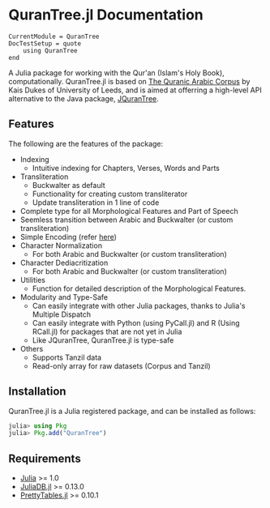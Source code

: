 # QuranTree.jl Documentation

```@meta
CurrentModule = QuranTree
DocTestSetup = quote
    using QuranTree
end
```

A Julia package for working with the Qur'an (Islam's Holy Book), computationally. QuranTree.jl is based on [The Quranic Arabic Corpus](https://corpus.quran.com/) by Kais Dukes of University of Leeds, and is aimed at offerring a high-level API alternative to the Java package, [JQuranTree](https://corpus.quran.com/java/overview.jsp). 
## Features
The following are the features of the package:

 * Indexing
    * Intuitive indexing for Chapters, Verses, Words and Parts
 * Transliteration
    * Buckwalter as default
    * Functionality for creating custom transliterator
    * Update transliteration in 1 line of code
 * Complete type for all Morphological Features and Part of Speech
 * Seemless transition between Arabic and Buckwalter (or custom transliteration)
 * Simple Encoding (refer [here](https://corpus.quran.com/java/simpleencoding.jsp))
 * Character Normalization
    * For both Arabic and Buckwalter (or custom transliteration)
 * Character Dediacritization
    * For both Arabic and Buckwalter (or custom transliteration)
 * Utilities
    * Function for detailed description of the Morphological Features.
 * Modularity and Type-Safe
    * Can easily integrate with other Julia packages, thanks to Julia's Multiple Dispatch
    * Can easily integrate with Python (using PyCall.jl) and R (Using RCall.jl) for packages that are not yet in Julia
    * Like JQuranTree, QuranTree.jl is type-safe
 * Others
    * Supports Tanzil data
    * Read-only array for raw datasets (Corpus and Tanzil)

## Installation
QuranTree.jl is a Julia registered package, and can be installed as follows:
```julia
julia> using Pkg
julia> Pkg.add("QuranTree")
```
## Requirements
 * [Julia](https://julialang.org/) >= 1.0
 * [JuliaDB.jl](https://github.com/JuliaData/JuliaDB.jl) >= 0.13.0
 * [PrettyTables.jl](https://github.com/ronisbr/PrettyTables.jl) >= 0.10.1